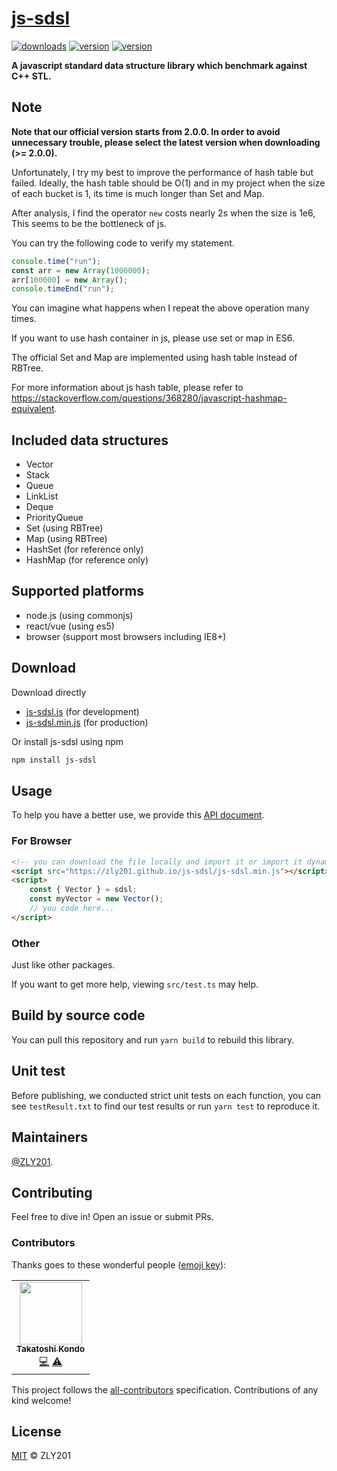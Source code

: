 # [js-sdsl](https://github.com/ZLY201/js-sdsl)

[![downloads](https://img.shields.io/npm/dm/js-sdsl)](https://www.npmjs.com/package/js-sdsl)
[![version](https://img.shields.io/npm/v/js-sdsl?color=blue)](https://www.npmjs.com/package/js-sdsl)
[![version](https://img.shields.io/npm/l/js-sdsl?color=%230969da)](https://github.com/ZLY201/js-sdsl/blob/main/LICENSE)

**A javascript standard data structure library which benchmark against C++ STL.**

## Note

**Note that our official version starts from 2.0.0. In order to avoid unnecessary trouble, please select the latest
version when downloading (>= 2.0.0).**

Unfortunately, I try my best to improve the performance of hash table but failed. Ideally, the hash table should be O(1)
and in my project when the size of each bucket is 1, its time is much longer than Set and Map.

After analysis, I find the operator `new` costs nearly 2s when the size is 1e6, This seems to be the bottleneck of js.

You can try the following code to verify my statement.

```javascript
console.time("run");
const arr = new Array(1000000);
arr[100000] = new Array();
console.timeEnd("run");
```

You can imagine what happens when I repeat the above operation many times.

If you want to use hash container in js, please use set or map in ES6.

The official Set and Map are implemented using hash table instead of RBTree.

For more information about js hash table, please refer
to <https://stackoverflow.com/questions/368280/javascript-hashmap-equivalent>.

## Included data structures

- Vector
- Stack
- Queue
- LinkList
- Deque
- PriorityQueue
- Set (using RBTree)
- Map (using RBTree)
- HashSet (for reference only)
- HashMap (for reference only)

## Supported platforms

- node.js (using commonjs)
- react/vue (using es5)
- browser (support most browsers including IE8+)

## Download

Download directly

- [js-sdsl.js](https://zly201.github.io/js-sdsl/js-sdsl.js) (for development)
- [js-sdsl.min.js](https://zly201.github.io/js-sdsl/js-sdsl.min.js) (for production)

Or install js-sdsl using npm

```bash
npm install js-sdsl
```

## Usage

To help you have a better use, we provide this [API document](https://zly201.github.io/js-sdsl/index.html).

### For Browser

```html
<!-- you can download the file locally and import it or import it dynamically by using url. -->
<script src="https://zly201.github.io/js-sdsl/js-sdsl.min.js"></script>
<script>
    const { Vector } = sdsl;
    const myVector = new Vector();
    // you code here...
</script>
```

### Other

Just like other packages.

If you want to get more help, viewing `src/test.ts` may help.

## Build by source code

You can pull this repository and run `yarn build` to rebuild this library.

## Unit test

Before publishing, we conducted strict unit tests on each function, you can see `testResult.txt` to find our test
results or run `yarn test` to reproduce it.

## Maintainers

[@ZLY201](https://github.com/ZLY201).

## Contributing

Feel free to dive in! Open an issue or submit PRs.

### Contributors

Thanks goes to these wonderful people ([emoji key](https://allcontributors.org/docs/en/emoji-key)):

<!-- ALL-CONTRIBUTORS-LIST:START - Do not remove or modify this section -->
<!-- prettier-ignore-start -->
<!-- markdownlint-disable -->
<table>
  <tr>
    <td align="center"><a href="https://www.linkedin.com/in/takatoshi-kondo-02a91410/"><img src="https://avatars.githubusercontent.com/u/275959?v=4?s=100" width="100px;" alt=""/><br /><sub><b>Takatoshi Kondo</b></sub></a><br /><a href="https://github.com/ZLY201/js-sdsl/commits?author=redboltz" title="Code">💻</a> <a href="https://github.com/ZLY201/js-sdsl/commits?author=redboltz" title="Tests">⚠️</a></td>
  </tr>
</table>

<!-- markdownlint-restore -->
<!-- prettier-ignore-end -->
<!-- ALL-CONTRIBUTORS-LIST:END -->

This project follows the [all-contributors](https://github.com/all-contributors/all-contributors) specification. Contributions of any kind welcome!

## License

[MIT](https://github.com/ZLY201/js-sdsl/blob/main/LICENSE) © ZLY201
